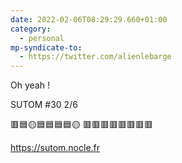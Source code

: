 ```yaml
---
date: 2022-02-06T08:29:29.660+01:00
category:
  - personal
mp-syndicate-to:
  - https://twitter.com/alienlebarge
---
```

Oh yeah !

SUTOM #30 2/6

🟥🟦🟡🟦🟦🟦🟦🟡
🟥🟥🟥🟥🟥🟥🟥🟥

https://sutom.nocle.fr
